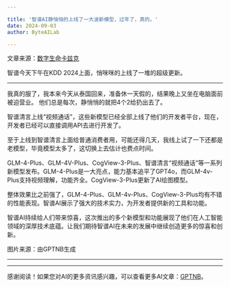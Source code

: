 ```yaml
---

title: '智谱AI静悄悄的上线了一大波新模型，过年了，真的。'
date: 2024-09-03
author: ByteAILab

---
```


文章来源：[数字生命卡兹克](https://mp.weixin.qq.com/s/-sLIXmJIVXkNut7c-gLOdg)

智谱今天下午在KDD 2024上面，悄咪咪的上线了一堆的超级更新。

---

我真的服了，我本来今天从泰国回来，准备休一天假的，结果晚上又坐在电脑面前被迫营业。
他们总是每次，静悄悄的就把4个2给扔出去了。

智谱清言上线“视频通话”，这些新模型已经全部上线了他们的开发者平台，现在，开发者已经可以直接调用API去进行开发了。

至于上线到智谱清言上面给普通消费者用，可能还得几天，我线上试了一下还都是老模型，毕竟模型太多了，这切换上去估计也费点时间。

GLM-4-Plus、GLM-4V-Plus、CogView-3-Plus、智谱清言“视频通话”等一系列新模型发布。GLM-4-Plus是一大亮点，能力基本追平了GPT4o，而GLM-4v-Plus支持视频理解，功能齐全。CogView-3-Plus更新了AI绘图模型。

整体效果比之前强了，GLM-4-Plus、GLM-4v-Plus、CogView-3-Plus均有不错的性能表现。智谱AI展示了强大的技术实力，为开发者提供新的工具和功能。

智谱AI持续给人们带来惊喜，这次推出的多个新模型和功能展现了他们在人工智能领域的深厚技术底蕴。让我们期待智谱AI在未来的发展中继续创造更多的惊喜和创新。

图片来源：由GPTNB生成

---
---
感谢阅读！如果您对AI的更多资讯感兴趣，可以查看更多AI文章：[GPTNB](https://gptnb.com)。